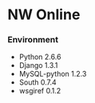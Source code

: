 # NW Online

### Environment

* Python 2.6.6
* Django 1.3.1
* MySQL-python 1.2.3
* South 0.7.4
* wsgiref 0.1.2